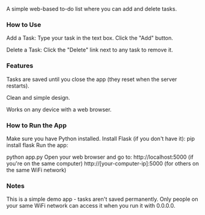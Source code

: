A simple web-based to-do list where you can add and delete tasks.

### How to Use
Add a Task:
Type your task in the text box.
Click the "Add" button.

Delete a Task:
Click the "Delete" link next to any task to remove it.

### Features
Tasks are saved until you close the app (they reset when the server restarts).

Clean and simple design.

Works on any device with a web browser.

### How to Run the App
Make sure you have Python installed.
Install Flask (if you don't have it):
pip install flask
Run the app:

python app.py
Open your web browser and go to:
http://localhost:5000 (if you're on the same computer)
http://[your-computer-ip]:5000 (for others on the same WiFi network)

### Notes
This is a simple demo app - tasks aren't saved permanently.
Only people on your same WiFi network can access it when you run it with 0.0.0.0.

